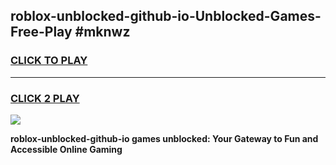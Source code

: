 
## roblox-unblocked-github-io-Unblocked-Games-Free-Play #mknwz
<h3>
<a href="https://us.freeplayer.one?title=roblox-unblocked-github-io&ref=9M">CLICK TO PLAY</a></h3>
<hr>

<h3>
<a href="https://us.freeplayer.one?title=roblox-unblocked-github-io&ref=9M">CLICK 2 PLAY</a>
  
</h3>

<a href="https://us.freeplayer.one?title=roblox-unblocked-github-io&ref=9M"><img src="https://clearcache.store/games.png"></a>


**roblox-unblocked-github-io games unblocked: Your Gateway to Fun and Accessible Online Gaming**
